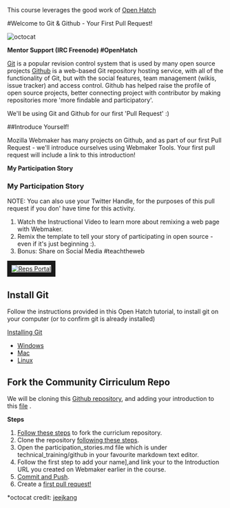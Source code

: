 This course leverages the good work of [Open Hatch](http://openhatch.org)

#Welcome to Git & Github  - Your First Pull Request!

![octocat](http://tiptoes.ca/wp-content/uploads/2015/02/Professortocat_v2.png)

**Mentor Support (IRC Freenode) #OpenHatch**

[Git]()  is a popular revision control system that is used by many open source  projects  [Github](http://en.wikipedia.org/wiki/GitHub) is  a web-based Git repository hosting service, with  all of the functionality of Git, but with the social features, team management (wikis, issue tracker) and access control.  Github has helped raise the profile of open source projects,  better connecting project with contributor by making repositories more 'more findable and participatory'.


We'll be using Git and Github for our first 'Pull Request' :)

##Introduce Yourself!

Mozilla Webmaker has many projects on Github, and as part of our first Pull Request - we'll introduce ourselves using Webmaker Tools.  Your first pull request will include a link to this introduction!

**My Participation Story**

### My Participation Story

NOTE: You can also use your Twitter Handle, for the purposes of this pull request if you don' have time for this activity.

1. Watch the Instructional Video to learn more about remixing a web page with Webmaker.
2. Remix the template to tell your story of participating in open source - even if it's just beginning :).
3. Bonus: Share on Social Media #teachtheweb

<a href="http://www.youtube.com/watch?feature=player_embedded&v=5PI3P2munUk
" target="_blank"><img src="http://img.youtube.com/vi/5PI3P2munUk/0.jpg" 
alt="Reps Portal"  border="10" /></a>




## Install Git 

Follow the instructions provided in this Open Hatch tutorial, to install git on your computer (or to confirm git is already installed)

[Installing Git](https://openhatch.org/wiki/Open_Source_Comes_to_Campus/Curriculum/Laptop_setup#Goal_.233:_install_git)

* [Windows](https://openhatch.org/wiki/Open_Source_Comes_to_Campus/Curriculum/Laptop_setup/Windows_git)
* [Mac](https://openhatch.org/wiki/Open_Source_Comes_to_Campus/Curriculum/Laptop_setup/OSX_git)
* [Linux](https://openhatch.org/wiki/Open_Source_Comes_to_Campus/Curriculum/Laptop_setup/Linux_git)

## Fork the Community Cirriculum Repo

We will be cloning this [Github repository](https://github.com/emmairwin/community_curriculum), and adding your introduction to this [file](https://github.com/emmairwin/community_curriculum/blob/master/technical_training/github/participation_stories.md) . 

**Steps**

 1. [Follow these steps](https://openhatch.org/wiki/Open_Source_Comes_to_Campus/Curriculum/Directory#Fork_a_project_on_Github) to fork the curriclum repository.
 2.  Clone the repository [following these steps](https://openhatch.org/wiki/Open_Source_Comes_to_Campus/Curriculum/Directory#Now.2C_clone_the_repository_to_your_computer).
 3. Open the participation_stories.md file which is under technical_training/github in your favourite markdown text editor.
 4. Follow the first step to add your name],and link your  to the Introduction URL you created on Webmaker earlier in the course.
 5. [Commit and Push](https://openhatch.org/wiki/Open_Source_Comes_to_Campus/Curriculum/Directory#Commit_and_push).
 6. Create a [first pull request!](https://openhatch.org/wiki/Open_Source_Comes_to_Campus/Curriculum/Directory#Create_pull_request)

*octocat credit: [jeejkang](https://github.com/jeejkang)

